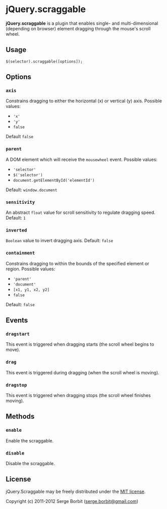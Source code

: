 # jQuery.scraggable

**jQuery.scraggable** is a plugin that enables single- and multi-dimensional (depending on browser) element dragging through the mouse's scroll wheel.

## Usage

    $(selector).scraggable([options]);

## Options

### `axis`

Constrains dragging to either the horizontal (x) or vertical (y) axis. Possible values:

* `'x'`
* `'y'`
* `false`

Default `false`

### `parent`

A DOM element which will receive the `mousewheel` event. Possible values:

* `'selector'`
* `$('selector')`
* `document.getElementById('elementId')`

Default: `window.document`

### `sensitivity`

An abstract `float` value for scroll sensitivity to regulate dragging speed. Default: `1`

### `inverted`

`Boolean` value to invert dragging axis. Default: `false`

### `containment`

Constrains dragging to within the bounds of the specified element or region. Possible values:

* `'parent'`
* `'document'`
* `[x1, y1, x2, y2]`
* `false`

Default: `false`

## Events

### `dragstart`

This event is triggered when dragging starts (the scroll wheel begins to move).

### `drag`

This event is triggered during dragging (when the scroll wheel is moving).

### `dragstop`

This event is triggered when dragging stops (the scroll wheel finishes moving).

## Methods

### `enable`

Enable the scraggable.

### `disable`

Disable the scraggable.

## License 

jQuery.Scraggable may be freely distributed under the [MIT license](http://en.wikipedia.org/wiki/MIT_License#License_terms).

Copyright (c) 2011-2012 Serge Borbit (serge.borbit@gmail.com)